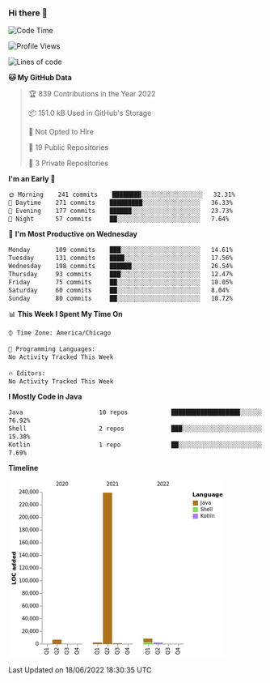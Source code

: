 ### Hi there 👋


<!--START_SECTION:waka-->
![Code Time](http://img.shields.io/badge/Code%20Time-2%2C276%20hrs%2055%20mins-blue)

![Profile Views](http://img.shields.io/badge/Profile%20Views-0-blue)

![Lines of code](https://img.shields.io/badge/From%20Hello%20World%20I%27ve%20Written-259%20Thousand%20lines%20of%20code-blue)

**🐱 My GitHub Data** 

> 🏆 839 Contributions in the Year 2022
 > 
> 📦 151.0 kB Used in GitHub's Storage 
 > 
> 🚫 Not Opted to Hire
 > 
> 📜 19 Public Repositories 
 > 
> 🔑 3 Private Repositories  
 > 
**I'm an Early 🐤** 

```text
🌞 Morning    241 commits    ████████░░░░░░░░░░░░░░░░░   32.31% 
🌆 Daytime    271 commits    █████████░░░░░░░░░░░░░░░░   36.33% 
🌃 Evening    177 commits    ██████░░░░░░░░░░░░░░░░░░░   23.73% 
🌙 Night      57 commits     ██░░░░░░░░░░░░░░░░░░░░░░░   7.64%

```
📅 **I'm Most Productive on Wednesday** 

```text
Monday       109 commits    ███░░░░░░░░░░░░░░░░░░░░░░   14.61% 
Tuesday      131 commits    ████░░░░░░░░░░░░░░░░░░░░░   17.56% 
Wednesday    198 commits    ██████░░░░░░░░░░░░░░░░░░░   26.54% 
Thursday     93 commits     ███░░░░░░░░░░░░░░░░░░░░░░   12.47% 
Friday       75 commits     ██░░░░░░░░░░░░░░░░░░░░░░░   10.05% 
Saturday     60 commits     ██░░░░░░░░░░░░░░░░░░░░░░░   8.04% 
Sunday       80 commits     ██░░░░░░░░░░░░░░░░░░░░░░░   10.72%

```


📊 **This Week I Spent My Time On** 

```text
⌚︎ Time Zone: America/Chicago

💬 Programming Languages: 
No Activity Tracked This Week

🔥 Editors: 
No Activity Tracked This Week

```

**I Mostly Code in Java** 

```text
Java                     10 repos            ███████████████████░░░░░░   76.92% 
Shell                    2 repos             ███░░░░░░░░░░░░░░░░░░░░░░   15.38% 
Kotlin                   1 repo              ██░░░░░░░░░░░░░░░░░░░░░░░   7.69%

```


**Timeline**

![Chart not found](https://raw.githubusercontent.com/powercasgamer/powercasgamer/master/charts/bar_graph.png) 


 Last Updated on 18/06/2022 18:30:35 UTC
<!--END_SECTION:waka-->
